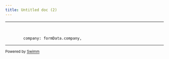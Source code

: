 ```yaml
---
title: Untitled doc (2)
---
```

<SwmSnippet path="/src/components/contact-form.tsx" line="67">

---

&nbsp;

```tsx
        company: formData.company,
```

---

</SwmSnippet>

<SwmMeta version="3.0.0" repo-id="Z2l0aHViJTNBJTNBRm91bmRlcnMtd2Vic2l0ZSUzQSUzQWZvdW5kZXItc3Jt" repo-name="Founders-website"><sup>Powered by [Swimm](https://app.swimm.io/)</sup></SwmMeta>
